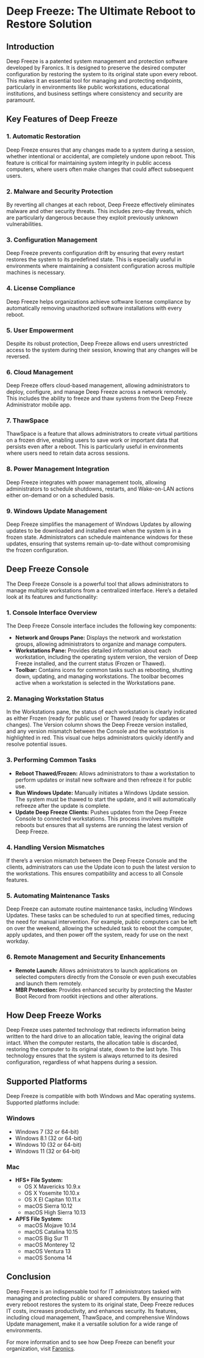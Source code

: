 # Deep Freeze: The Ultimate Reboot to Restore Solution

## Introduction
Deep Freeze is a patented system management and protection software developed by Faronics. It is designed to preserve the desired computer configuration by restoring the system to its original state upon every reboot. This makes it an essential tool for managing and protecting endpoints, particularly in environments like public workstations, educational institutions, and business settings where consistency and security are paramount.

## Key Features of Deep Freeze

### 1. Automatic Restoration
Deep Freeze ensures that any changes made to a system during a session, whether intentional or accidental, are completely undone upon reboot. This feature is critical for maintaining system integrity in public access computers, where users often make changes that could affect subsequent users.

### 2. Malware and Security Protection
By reverting all changes at each reboot, Deep Freeze effectively eliminates malware and other security threats. This includes zero-day threats, which are particularly dangerous because they exploit previously unknown vulnerabilities.

### 3. Configuration Management
Deep Freeze prevents configuration drift by ensuring that every restart restores the system to its predefined state. This is especially useful in environments where maintaining a consistent configuration across multiple machines is necessary.

### 4. License Compliance
Deep Freeze helps organizations achieve software license compliance by automatically removing unauthorized software installations with every reboot.

### 5. User Empowerment
Despite its robust protection, Deep Freeze allows end users unrestricted access to the system during their session, knowing that any changes will be reversed.

### 6. Cloud Management
Deep Freeze offers cloud-based management, allowing administrators to deploy, configure, and manage Deep Freeze across a network remotely. This includes the ability to freeze and thaw systems from the Deep Freeze Administrator mobile app.

### 7. ThawSpace
ThawSpace is a feature that allows administrators to create virtual partitions on a frozen drive, enabling users to save work or important data that persists even after a reboot. This is particularly useful in environments where users need to retain data across sessions.

### 8. Power Management Integration
Deep Freeze integrates with power management tools, allowing administrators to schedule shutdowns, restarts, and Wake-on-LAN actions either on-demand or on a scheduled basis.

### 9. Windows Update Management
Deep Freeze simplifies the management of Windows Updates by allowing updates to be downloaded and installed even when the system is in a frozen state. Administrators can schedule maintenance windows for these updates, ensuring that systems remain up-to-date without compromising the frozen configuration.

## Deep Freeze Console

The Deep Freeze Console is a powerful tool that allows administrators to manage multiple workstations from a centralized interface. Here’s a detailed look at its features and functionality:

### 1. Console Interface Overview
The Deep Freeze Console interface includes the following key components:
- **Network and Groups Pane:** Displays the network and workstation groups, allowing administrators to organize and manage computers.
- **Workstations Pane:** Provides detailed information about each workstation, including the operating system version, the version of Deep Freeze installed, and the current status (Frozen or Thawed).
- **Toolbar:** Contains icons for common tasks such as rebooting, shutting down, updating, and managing workstations. The toolbar becomes active when a workstation is selected in the Workstations pane.

### 2. Managing Workstation Status
In the Workstations pane, the status of each workstation is clearly indicated as either Frozen (ready for public use) or Thawed (ready for updates or changes). The Version column shows the Deep Freeze version installed, and any version mismatch between the Console and the workstation is highlighted in red. This visual cue helps administrators quickly identify and resolve potential issues.

### 3. Performing Common Tasks
- **Reboot Thawed/Frozen:** Allows administrators to thaw a workstation to perform updates or install new software and then refreeze it for public use.
- **Run Windows Update:** Manually initiates a Windows Update session. The system must be thawed to start the update, and it will automatically refreeze after the update is complete.
- **Update Deep Freeze Clients:** Pushes updates from the Deep Freeze Console to connected workstations. This process involves multiple reboots but ensures that all systems are running the latest version of Deep Freeze.

### 4. Handling Version Mismatches
If there’s a version mismatch between the Deep Freeze Console and the clients, administrators can use the Update icon to push the latest version to the workstations. This ensures compatibility and access to all Console features.

### 5. Automating Maintenance Tasks
Deep Freeze can automate routine maintenance tasks, including Windows Updates. These tasks can be scheduled to run at specified times, reducing the need for manual intervention. For example, public computers can be left on over the weekend, allowing the scheduled task to reboot the computer, apply updates, and then power off the system, ready for use on the next workday.

### 6. Remote Management and Security Enhancements
- **Remote Launch:** Allows administrators to launch applications on selected computers directly from the Console or even push executables and launch them remotely.
- **MBR Protection:** Provides enhanced security by protecting the Master Boot Record from rootkit injections and other alterations.

## How Deep Freeze Works

Deep Freeze uses patented technology that redirects information being written to the hard drive to an allocation table, leaving the original data intact. When the computer restarts, the allocation table is discarded, restoring the computer to its original state, down to the last byte. This technology ensures that the system is always returned to its desired configuration, regardless of what happens during a session.

## Supported Platforms

Deep Freeze is compatible with both Windows and Mac operating systems. Supported platforms include:

### Windows
- Windows 7 (32 or 64-bit)
- Windows 8.1 (32 or 64-bit)
- Windows 10 (32 or 64-bit)
- Windows 11 (32 or 64-bit)

### Mac
- **HFS+ File System:**
  - OS X Mavericks 10.9.x
  - OS X Yosemite 10.10.x
  - OS X El Capitan 10.11.x
  - macOS Sierra 10.12
  - macOS High Sierra 10.13
- **APFS File System:**
  - macOS Mojave 10.14
  - macOS Catalina 10.15
  - macOS Big Sur 11
  - macOS Monterey 12
  - macOS Ventura 13
  - macOS Sonoma 14

## Conclusion

Deep Freeze is an indispensable tool for IT administrators tasked with managing and protecting public or shared computers. By ensuring that every reboot restores the system to its original state, Deep Freeze reduces IT costs, increases productivity, and enhances security. Its features, including cloud management, ThawSpace, and comprehensive Windows Update management, make it a versatile solution for a wide range of environments.

For more information and to see how Deep Freeze can benefit your organization, visit [Faronics](https://www.faronics.com).